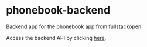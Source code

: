 # phonebook-backend
Backend app for the phonebook app from fullstackopen

Access the backend API by clicking [here](https://phonebook-backend-part3-t3h1.onrender.com).
